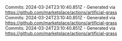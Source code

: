 Commits: 2024-03-24T23:10:40.851Z - Generated via https://github.com/marketplace/actions/artificial-grass
<br>
Commits: 2024-03-24T23:10:40.851Z - Generated via https://github.com/marketplace/actions/artificial-grass
<br>
Commits: 2024-03-24T23:10:40.851Z - Generated via https://github.com/marketplace/actions/artificial-grass
<br>
